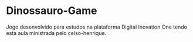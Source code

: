 # Dinossauro-Game
Jogo desenvolvido para estudos na plataforma Digital Inovation One tendo esta aula ministrada pelo celso-henrique.
